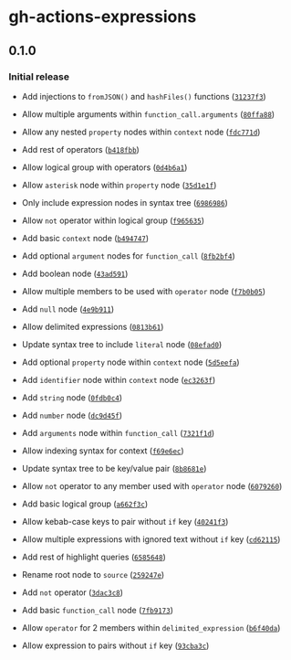 # gh-actions-expressions

## 0.1.0

### Initial release

- Add injections to `fromJSON()` and `hashFiles()` functions ([`31237f3`](https://github.com/Hdoc1509/tree-sitter-gh-actions-expressions/commit/31237f315a362f4e3d01e33deb40edc18271d3f4))

- Allow multiple arguments within `function_call.arguments` ([`80ffa88`](https://github.com/Hdoc1509/tree-sitter-gh-actions-expressions/commit/80ffa8880c3c41da5ead1888cc652b0de77aa3fe))

- Allow any nested `property` nodes within `context` node ([`fdc771d`](https://github.com/Hdoc1509/tree-sitter-gh-actions-expressions/commit/fdc771d5f39d8bf576ab9a836177e7e353bd0e59))

- Add rest of operators ([`b418fbb`](https://github.com/Hdoc1509/tree-sitter-gh-actions-expressions/commit/b418fbb9c5dfd7c2c8058808d58871954c3d6ac5))

- Allow logical group with operators ([`0d4b6a1`](https://github.com/Hdoc1509/tree-sitter-gh-actions-expressions/commit/0d4b6a1f6f0fa3106d69b4cd847174d2abb97e04))

- Allow `asterisk` node within `property` node ([`35d1e1f`](https://github.com/Hdoc1509/tree-sitter-gh-actions-expressions/commit/35d1e1f4c73294052230df00b1db06658be698c1))

- Only include expression nodes in syntax tree ([`6986986`](https://github.com/Hdoc1509/tree-sitter-gh-actions-expressions/commit/6986986bad4b043fc5a89ec90b1f8bc80fbe23f1))

- Allow `not` operator within logical group ([`f965635`](https://github.com/Hdoc1509/tree-sitter-gh-actions-expressions/commit/f965635318bf2b3558e5a5ee1ad5552e93f652ca))

- Add basic `context` node ([`b494747`](https://github.com/Hdoc1509/tree-sitter-gh-actions-expressions/commit/b494747eac2e15c47d19aac2f12bf4d9c3bf00ac))

- Add optional `argument` nodes for `function_call` ([`8fb2bf4`](https://github.com/Hdoc1509/tree-sitter-gh-actions-expressions/commit/8fb2bf4ddb94a9b2b95ed851534b63fd0c6c1ea2))

- Add boolean node ([`43ad591`](https://github.com/Hdoc1509/tree-sitter-gh-actions-expressions/commit/43ad591d3117e6f4e466c5798bd66f741e8fc633))

- Allow multiple members to be used with `operator` node ([`f7b0b05`](https://github.com/Hdoc1509/tree-sitter-gh-actions-expressions/commit/f7b0b0592419cc88fd816623801de68d68f79086))

- Add `null` node ([`4e9b911`](https://github.com/Hdoc1509/tree-sitter-gh-actions-expressions/commit/4e9b911bfdf09efcf32eadb5d079b6ebf1d7d507))

- Allow delimited expressions ([`0813b61`](https://github.com/Hdoc1509/tree-sitter-gh-actions-expressions/commit/0813b61a4f848f893cbce47e8790042354e8e988))

- Update syntax tree to include `literal` node ([`08efad0`](https://github.com/Hdoc1509/tree-sitter-gh-actions-expressions/commit/08efad06f393dfa260be7da27b7e1aeae41eadec))

- Add optional `property` node within `context` node ([`5d5eefa`](https://github.com/Hdoc1509/tree-sitter-gh-actions-expressions/commit/5d5eefa559166c4bda36db2ed921ba3054f5b05a))

- Add `identifier` node within `context` node ([`ec3263f`](https://github.com/Hdoc1509/tree-sitter-gh-actions-expressions/commit/ec3263faac7eaa1be0dea4acbf8b1032c274deee))

- Add `string` node ([`0fdb0c4`](https://github.com/Hdoc1509/tree-sitter-gh-actions-expressions/commit/0fdb0c4e6a9542fbd5049743fee733ee2d17cf98))

- Add `number` node ([`dc9d45f`](https://github.com/Hdoc1509/tree-sitter-gh-actions-expressions/commit/dc9d45f51afa04d462c8c947c1dc2dfa7d28a329))

- Add `arguments` node within `function_call` ([`7321f1d`](https://github.com/Hdoc1509/tree-sitter-gh-actions-expressions/commit/7321f1dca24f153c392e4c4dcdd40cd8f6d59549))

- Allow indexing syntax for context ([`f69e6ec`](https://github.com/Hdoc1509/tree-sitter-gh-actions-expressions/commit/f69e6ec6d69db3647474b3188e51756f7037aa29))

- Update syntax tree to be key/value pair ([`8b8681e`](https://github.com/Hdoc1509/tree-sitter-gh-actions-expressions/commit/8b8681e3fcbf49d7e9324f8f5156323736629992))

- Allow `not` operator to any member used with `operator` node ([`6079260`](https://github.com/Hdoc1509/tree-sitter-gh-actions-expressions/commit/6079260e9f73a36dfc60dda60baaddecce034ac3))

- Add basic logical group ([`a662f3c`](https://github.com/Hdoc1509/tree-sitter-gh-actions-expressions/commit/a662f3c7d29515882d978a90d0998a7713c37817))

- Allow kebab-case keys to pair without `if` key ([`40241f3`](https://github.com/Hdoc1509/tree-sitter-gh-actions-expressions/commit/40241f394ba3c4d0b1e938b05864018143503bcb))

- Allow multiple expressions with ignored text without `if` key ([`cd62115`](https://github.com/Hdoc1509/tree-sitter-gh-actions-expressions/commit/cd62115d5bf3560cf4d31c0ca82f43772cdaa9b0))

- Add rest of highlight queries ([`6585648`](https://github.com/Hdoc1509/tree-sitter-gh-actions-expressions/commit/65856487867df003ca22c575d09e755ef17442bd))

- Rename root node to `source` ([`259247e`](https://github.com/Hdoc1509/tree-sitter-gh-actions-expressions/commit/259247eed928cd3997ce9601ea19042ea1b07b5e))

- Add `not` operator ([`3dac3c8`](https://github.com/Hdoc1509/tree-sitter-gh-actions-expressions/commit/3dac3c8c3b84e8d55aeb2196307d92c8c70ed103))

- Add basic `function_call` node ([`7fb9173`](https://github.com/Hdoc1509/tree-sitter-gh-actions-expressions/commit/7fb9173f8e6a70a72e20f649e14620d42eb98c72))

- Allow `operator` for 2 members within `delimited_expression` ([`b6f40da`](https://github.com/Hdoc1509/tree-sitter-gh-actions-expressions/commit/b6f40da7722fcac8856960d474d7b4c98929f1d0))

- Allow expression to pairs without `if` key ([`93cba3c`](https://github.com/Hdoc1509/tree-sitter-gh-actions-expressions/commit/93cba3c94ecd809ab4da30a4476f8455a7492459))
